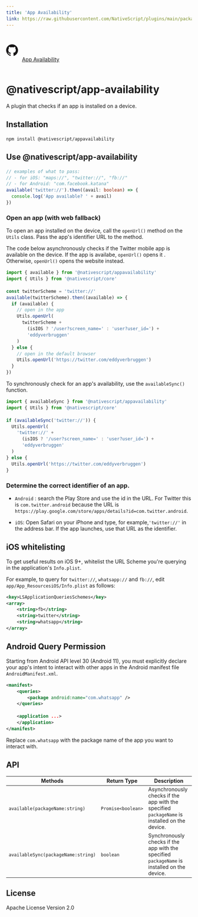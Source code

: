 ```yaml
---
title: 'App Availability'
link: https://raw.githubusercontent.com/NativeScript/plugins/main/packages/appavailability/README.md
---
```


<div style="width: 100%; padding: 1.2em 0em">
	<img alt="github logo" src="../assets/images/github/GitHub-Mark-32px.png" style="display: inline; margin: 1em 0.5em 1em 0em">
	<a href="https://github.com/NativeScript/plugins/tree/main/packages/appavailability" target="_blank" noopener>App Availability</a>
</div>

# @nativescript/app-availability

A plugin that checks if an app is installed on a device.

## Installation

```cli
npm install @nativescript/appavailability
```

## Use @nativescript/app-availability

```typescript
// examples of what to pass:
// - for iOS: "maps://", "twitter://", "fb://"
// - for Android: "com.facebook.katana"
available('twitter://').then((avail: boolean) => {
  console.log('App available? ' + avail)
})
```

### Open an app (with web fallback)

To open an app installed on the device, call the `openUrl()` method on the `Utils` class. Pass the app's identifier URL to the method.

The code below asynchronously checks if the Twitter mobile app is available on the device. If the app is availabe, `openUrl()` opens it . Otherwise, `openUrl()` opens the website instead.

```typescript
import { available } from '@nativescript/appavailability'
import { Utils } from '@nativescript/core'

const twitterScheme = 'twitter://'
available(twitterScheme).then((available) => {
  if (available) {
    // open in the app
    Utils.openUrl(
      twitterScheme +
        (isIOS ? '/user?screen_name=' : 'user?user_id=') +
        'eddyverbruggen'
    )
  } else {
    // open in the default browser
    Utils.openUrl('https://twitter.com/eddyverbruggen')
  }
})
```

To synchronously check for an app's availability, use the `availableSync()` function.

```typescript
import { availableSync } from '@nativescript/appavailability'
import { Utils } from '@nativescript/core'

if (availableSync('twitter://')) {
  Utils.openUrl(
    'twitter://' +
      (isIOS ? '/user?screen_name=' : 'user?user_id=') +
      'eddyverbruggen'
  )
} else {
  Utils.openUrl('https://twitter.com/eddyverbruggen')
}
```

### Determine the correct identifier of an app.

- `Android` : search the Play Store and use the id in the URL. For Twitter this is `com.twitter.android` because the URL is `https://play.google.com/store/apps/details?id=com.twitter.android`.

- `iOS`: Open Safari on your iPhone and type, for example,`'twitter://'` in the address bar. If the app launches, use that URL as the identifier.

## iOS whitelisting

To get useful results on iOS 9+, whitelist the URL Scheme you're querying in the application's `Info.plist`.

For example, to query for `twitter://`, `whatsapp://` and `fb://`, edit `app/App_ResourcesiOS/Info.plist` as follows:

```xml
<key>LSApplicationQueriesSchemes</key>
<array>
	<string>fb</string>
	<string>twitter</string>
	<string>whatsapp</string>
</array>
```

## Android Query Permission

Starting from Android API level 30 (Android 11), you must explicitly declare your app's intent to interact with other apps in the Android manifest file `AndroidManifest.xml`.

```xml
<manifest>
    <queries>
        <package android:name="com.whatsapp" />
    </queries>

    <application ...>
    </application>
</manifest>
```

Replace `com.whatsapp` with the package name of the app you want to interact with.

## API

| Methods                             | Return Type        | Description                                                                                   |
| ----------------------------------- | ------------------ | --------------------------------------------------------------------------------------------- |
| `available(packageName:string)`     | `Promise<boolean>` | Asynchronously checks if the app with the specified `packageName` is installed on the device. |
| `availableSync(packageName:string)` | `boolean`          | Synchronously checks if the app with the specified `packageName` is installed on the device.  |

## License

Apache License Version 2.0
